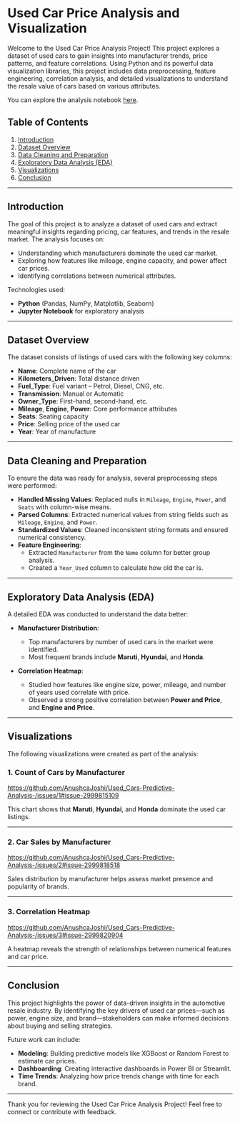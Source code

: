 # Used Car Price Analysis and Visualization

Welcome to the Used Car Price Analysis Project! This project explores a dataset of used cars to gain insights into manufacturer trends, price patterns, and feature correlations. Using Python and its powerful data visualization libraries, this project includes data preprocessing, feature engineering, correlation analysis, and detailed visualizations to understand the resale value of cars based on various attributes.

You can explore the analysis notebook [here](Car%20Price%20Prediction.ipynb).

## Table of Contents

1. [Introduction](#introduction)  
2. [Dataset Overview](#dataset-overview)  
3. [Data Cleaning and Preparation](#data-cleaning-and-preparation)  
4. [Exploratory Data Analysis (EDA)](#exploratory-data-analysis-eda)  
5. [Visualizations](#visualizations)  
6. [Conclusion](#conclusion)

---

## Introduction

The goal of this project is to analyze a dataset of used cars and extract meaningful insights regarding pricing, car features, and trends in the resale market. The analysis focuses on:

- Understanding which manufacturers dominate the used car market.
- Exploring how features like mileage, engine capacity, and power affect car prices.
- Identifying correlations between numerical attributes.

Technologies used:  
- **Python** (Pandas, NumPy, Matplotlib, Seaborn)  
- **Jupyter Notebook** for exploratory analysis

---

## Dataset Overview

The dataset consists of listings of used cars with the following key columns:

- **Name**: Complete name of the car  
- **Kilometers_Driven**: Total distance driven  
- **Fuel_Type**: Fuel variant – Petrol, Diesel, CNG, etc.  
- **Transmission**: Manual or Automatic  
- **Owner_Type**: First-hand, second-hand, etc.  
- **Mileage**, **Engine**, **Power**: Core performance attributes  
- **Seats**: Seating capacity  
- **Price**: Selling price of the used car  
- **Year**: Year of manufacture  

---

## Data Cleaning and Preparation

To ensure the data was ready for analysis, several preprocessing steps were performed:

- **Handled Missing Values**: Replaced nulls in `Mileage`, `Engine`, `Power`, and `Seats` with column-wise means.
- **Parsed Columns**: Extracted numerical values from string fields such as `Mileage`, `Engine`, and `Power`.
- **Standardized Values**: Cleaned inconsistent string formats and ensured numerical consistency.
- **Feature Engineering**:
  - Extracted `Manufacturer` from the `Name` column for better group analysis.
  - Created a `Year_Used` column to calculate how old the car is.

---

## Exploratory Data Analysis (EDA)

A detailed EDA was conducted to understand the data better:

- **Manufacturer Distribution**:
  - Top manufacturers by number of used cars in the market were identified.
  - Most frequent brands include **Maruti**, **Hyundai**, and **Honda**.

- **Correlation Heatmap**:
  - Studied how features like engine size, power, mileage, and number of years used correlate with price.
  - Observed a strong positive correlation between **Power and Price**, and **Engine and Price**.

---

## Visualizations

The following visualizations were created as part of the analysis:

### 1. **Count of Cars by Manufacturer**
https://github.com/AnushcaJoshi/Used_Cars-Predictive-Analysis-/issues/1#issue-2999815109


This chart shows that **Maruti**, **Hyundai**, and **Honda** dominate the used car listings.

---

### 2. **Car Sales by Manufacturer**
https://github.com/AnushcaJoshi/Used_Cars-Predictive-Analysis-/issues/2#issue-2999818518

Sales distribution by manufacturer helps assess market presence and popularity of brands.

---

### 3. **Correlation Heatmap**
https://github.com/AnushcaJoshi/Used_Cars-Predictive-Analysis-/issues/3#issue-2999820904

A heatmap reveals the strength of relationships between numerical features and car price.

---

## Conclusion

This project highlights the power of data-driven insights in the automotive resale industry. By identifying the key drivers of used car prices—such as power, engine size, and brand—stakeholders can make informed decisions about buying and selling strategies.

Future work can include:
- **Modeling**: Building predictive models like XGBoost or Random Forest to estimate car prices.
- **Dashboarding**: Creating interactive dashboards in Power BI or Streamlit.
- **Time Trends**: Analyzing how price trends change with time for each brand.

---

Thank you for reviewing the Used Car Price Analysis Project! Feel free to connect or contribute with feedback.
